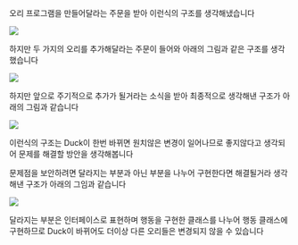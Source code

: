 오리 프로그램을 만들어달라는 주문을 받아 이런식의 구조를 생각해냈습니다

<img src="https://user-images.githubusercontent.com/54605549/120076313-e361a780-c0df-11eb-91b2-a0272e1e402e.jpg">

하지만 두 가지의 오리를 추가해달라는 주문이 들어와 아래의 그림과 같은 구조를 생각했습니다

<img src="https://user-images.githubusercontent.com/54605549/120076314-e3fa3e00-c0df-11eb-9624-fe44985b460c.jpg">

하지만 앞으로 주기적으로 추가가 될거라는 소식을 받아 최종적으로 생각해낸 구조가 아래의 그림과 같습니다

<img src="https://user-images.githubusercontent.com/54605549/120076312-e2c91100-c0df-11eb-9cea-731a985e92a6.png">

이런식의 구조는 Duck이 한번 바뀌면 원치않은 변경이 일어나므로 좋지않다고 생각되어 문제를 해결할 방안을 생각해봅니다

문제점을 보안하려면 달라지는 부분과 아닌 부분을 나누어 구현한다면 해결될거라 생각해낸 구조가 아래의 그임과 같습니다

<img src="https://user-images.githubusercontent.com/54605549/120076315-e3fa3e00-c0df-11eb-898c-c215d98eff57.jpg">

달라지는 부분은 인터페이스로 표현하며 행동을 구현한 클래스를 나누어 행동 클래스에 구현하므로 Duck이 바뀌어도 더이상 다른 오리들은 변경되지 않을 수 있습니다
